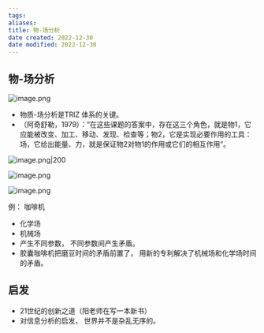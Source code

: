 ```yaml
---
tags: 
aliases: 
title: 物-场分析
date created: 2022-12-30
date modified: 2022-12-30
---
```


## 物-场分析
![image.png](https://xxpic.oss-cn-qingdao.aliyuncs.com/pic/20230117150137.png)


-   ﻿物质-场分析是TRIZ 体系的关键。
-   ﻿（阿奇舒勒，1979）：“在这些课题的答案中，存在这三个角色，就是物1，它应能被改变、加工、移动、发现、检查等；物2，它是实现必要作用的工具：场，它给出能量、力，就是保证物2对物1的作用或它们的相互作用”。

![image.png|200](https://xxpic.oss-cn-qingdao.aliyuncs.com/pic/20221230181939.png)

![image.png](https://xxpic.oss-cn-qingdao.aliyuncs.com/pic/20221230182850.png)

![image.png](https://xxpic.oss-cn-qingdao.aliyuncs.com/pic/20221230182831.png)

例： 咖啡机
- 化学场
- 机械场
- 产生不同参数， 不同参数间产生矛盾。 
- 胶囊咖啡机把磨豆时间的矛盾前置了， 用新的专利解决了机械场和化学场时间的矛盾。 

## 启发
- 21世纪的创新之道（阳老师在写一本新书）
- 对信息分析的启发， 世界并不是杂乱无序的。     





